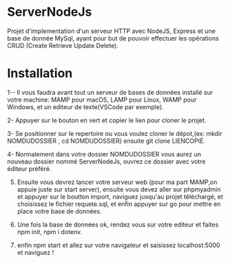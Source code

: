 # ServerNodeJs
Projet d'implementation d'un serveur HTTP avec NodeJS, Express et une base de donnée MySql, ayant pour but de pouvoir effectuer les opérations CRUD (Create Retrieve Update Delete).

# Installation
1-- Il vous faudra avant tout un serveur de bases de données installé sur votre machine: MAMP pour macOS, LAMP pour Linux, WAMP pour Windows, et un editeur de texte(VSCode par exemple).

2- Appuyer sur le bouton en vert et copier le lien pour cloner le projet.

3- Se positionner sur le repertoire ou vous voulez cloner le dépot,(ex: mkdir NOMDUDOSSIER , cd NOMDUDOSSIER) ensuite git clone LIENCOPIÉ.

4- Normalement dans votre dossier NOMDUDOSSIER vous aurez un nouveau dossier nommé ServerNodeJs, ouvrez ce dossier avec votre éditeur préféré.

5) Ensuite vous devrez lancer votre serveur web (pour ma part MAMP,on appuie juste sur start server), ensuite vous devez aller sur phpmyadmin et appuyer sur le boutton import, naviguez jusqu'au projet téléchargé, et choisissez le fichier requete.sql, et enfin appuyer sur go pour mettre en place votre base de données.

6) Une fois la base de données ok, rendez vous sur votre editeur et faites npm init, npm i dotenv.

7) enfin npm start et allez sur  votre navigateur et saisissez localhost:5000 et naviguez !
